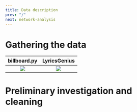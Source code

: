 ```yaml
---
title: Data description
prev: "/"
next: network-analysis
---
```


# Gathering the data

billboard.py | LyricsGenius
:-----------:|:------------:
![](billboard_py.png)|![](lyricsgenius.png)

# Preliminary investigation and cleaning




